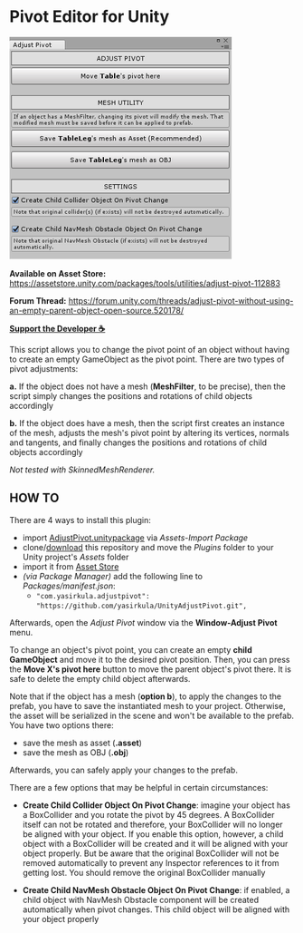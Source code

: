 # Pivot Editor for Unity
![screenshot](Images/screenshot.png)

**Available on Asset Store:** https://assetstore.unity.com/packages/tools/utilities/adjust-pivot-112883

**Forum Thread:** https://forum.unity.com/threads/adjust-pivot-without-using-an-empty-parent-object-open-source.520178/

**[Support the Developer ☕](https://yasirkula.itch.io/unity3d)**

This script allows you to change the pivot point of an object without having to create an empty GameObject as the pivot point. There are two types of pivot adjustments:

**a.** If the object does not have a mesh (**MeshFilter**, to be precise), then the script simply changes the positions and rotations of child objects accordingly

**b.** If the object does have a mesh, then the script first creates an instance of the mesh, adjusts the mesh's pivot point by altering its vertices, normals and tangents, and finally changes the positions and rotations of child objects accordingly

*Not tested with SkinnedMeshRenderer.*

## HOW TO

There are 4 ways to install this plugin:

- import [AdjustPivot.unitypackage](https://github.com/yasirkula/UnityAdjustPivot/releases) via *Assets-Import Package*
- clone/[download](https://github.com/yasirkula/UnityAdjustPivot/archive/master.zip) this repository and move the *Plugins* folder to your Unity project's *Assets* folder
- import it from [Asset Store](https://assetstore.unity.com/packages/tools/utilities/adjust-pivot-112883)
- *(via Package Manager)* add the following line to *Packages/manifest.json*:
  - `"com.yasirkula.adjustpivot": "https://github.com/yasirkula/UnityAdjustPivot.git",`

Afterwards, open the *Adjust Pivot* window via the **Window-Adjust Pivot** menu.

To change an object's pivot point, you can create an empty **child GameObject** and move it to the desired pivot position. Then, you can press the **Move X's pivot here** button to move the parent object's pivot there. It is safe to delete the empty child object afterwards.

Note that if the object has a mesh (**option b**), to apply the changes to the prefab, you have to save the instantiated mesh to your project. Otherwise, the asset will be serialized in the scene and won't be available to the prefab. You have two options there:

- save the mesh as asset (**.asset**)
- save the mesh as OBJ (**.obj**)

Afterwards, you can safely apply your changes to the prefab.

There are a few options that may be helpful in certain circumstances:

- **Create Child Collider Object On Pivot Change**: imagine your object has a BoxCollider and you rotate the pivot by 45 degrees. A BoxCollider itself can not be rotated and therefore, your BoxCollider will no longer be aligned with your object. If you enable this option, however, a child object with a BoxCollider will be created and it will be aligned with your object properly. But be aware that the original BoxCollider will not be removed automatically to prevent any Inspector references to it from getting lost. You should remove the original BoxCollider manually

- **Create Child NavMesh Obstacle Object On Pivot Change**: if enabled, a child object with NavMesh Obstacle component will be created automatically when pivot changes. This child object will be aligned with your object properly
